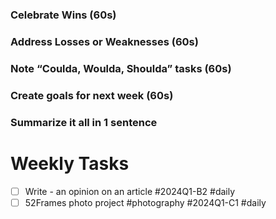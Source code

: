 
### Celebrate Wins  (60s)


### Address Losses or Weaknesses  (60s)


### Note “Coulda, Woulda, Shoulda” tasks (60s)


### Create goals for next week (60s)


### Summarize it all in 1 sentence


# Weekly Tasks

- [ ] Write - an opinion on an article #2024Q1-B2 #daily
- [ ] 52Frames photo project #photography #2024Q1-C1 #daily 
